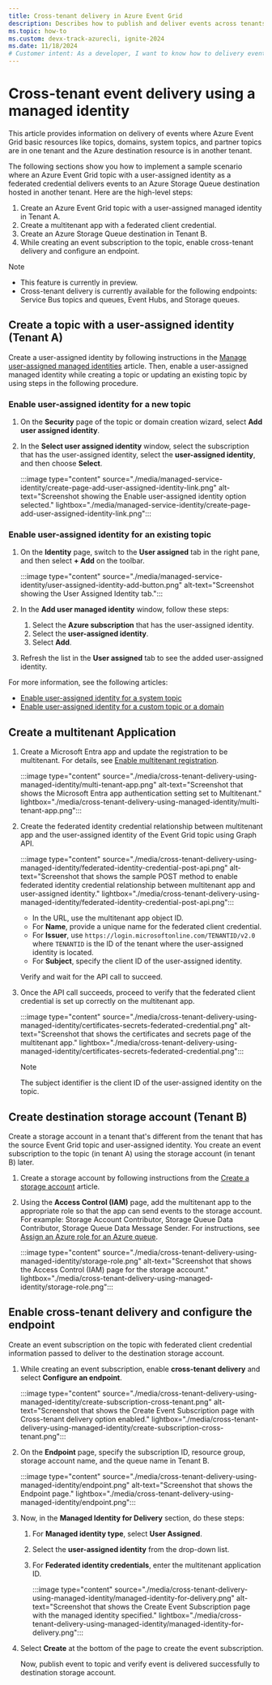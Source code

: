 ```yaml
---
title: Cross-tenant delivery in Azure Event Grid
description: Describes how to publish and deliver events across tenants using an Azure Event Grid topic with a user-assigned identity.
ms.topic: how-to
ms.custom: devx-track-azurecli, ignite-2024
ms.date: 11/18/2024
# Customer intent: As a developer, I want to know how to delivery events using managed identity to a destination in another tenant.
---
```


# Cross-tenant event delivery using a managed identity 
This article provides information on delivery of events where Azure Event Grid basic resources like topics, domains, system topics, and partner topics are in one tenant and the Azure destination resource is in another tenant. 

The following sections show you how to implement a sample scenario where an Azure Event Grid topic with a user-assigned identity as a federated credential delivers events to an Azure Storage Queue destination hosted in another tenant. Here are the high-level steps:

1. Create an Azure Event Grid topic with a user-assigned managed identity in Tenant A.
1. Create a multitenant app with a federated client credential.
1. Create an Azure Storage Queue destination in Tenant B. 
1. While creating an event subscription to the topic, enable cross-tenant delivery and configure an endpoint.

> [!NOTE]
> - This feature is currently in preview. 
> - Cross-tenant delivery is currently available for the following endpoints: Service Bus topics and queues, Event Hubs, and Storage queues. 

## Create a topic with a user-assigned identity (Tenant A) 
Create a user-assigned identity by following instructions in the [Manage user-assigned managed identities](/entra/identity/managed-identities-azure-resources/how-manage-user-assigned-managed-identities) article. Then, enable a user-assigned managed identity while creating a topic or updating an existing topic by using steps in the following procedure. 

### Enable user-assigned identity for a new topic
1. On the **Security** page of the topic or domain creation wizard, select **Add user assigned identity**. 
1. In the **Select user assigned identity** window, select the subscription that has the user-assigned identity, select the **user-assigned identity**, and then choose **Select**. 

    :::image type="content" source="./media/managed-service-identity/create-page-add-user-assigned-identity-link.png" alt-text="Screenshot showing the Enable user-assigned identity option selected." lightbox="./media/managed-service-identity/create-page-add-user-assigned-identity-link.png":::


### Enable user-assigned identity for an existing topic
1. On the **Identity** page, switch to the **User assigned** tab in the right pane, and then select **+ Add** on the toolbar.

    :::image type="content" source="./media/managed-service-identity/user-assigned-identity-add-button.png" alt-text="Screenshot showing the User Assigned Identity tab.":::     
1. In the **Add user managed identity** window, follow these steps:
    1. Select the **Azure subscription** that has the user-assigned identity. 
    1. Select the **user-assigned identity**. 
    1. Select **Add**. 
1. Refresh the list in the **User assigned** tab to see the added user-assigned identity.


For more information, see the following articles:
- [Enable user-assigned identity for a system topic](enable-identity-system-topics.md)
- [Enable user-assigned identity for a custom topic or a domain](enable-identity-custom-topics-domains.md)

## Create a multitenant Application 

1. Create a Microsoft Entra app and update the registration to be multitenant. For details, see [Enable multitenant registration](/entra/identity-platform/howto-convert-app-to-be-multi-tenant#update-registration-to-be-multitenant). 

    :::image type="content" source="./media/cross-tenant-delivery-using-managed-identity/multi-tenant-app.png" alt-text="Screenshot that shows the Microsoft Entra app authentication setting set to Multitenant." lightbox="./media/cross-tenant-delivery-using-managed-identity/multi-tenant-app.png":::
1. Create the federated identity credential relationship between multitenant app and the user-assigned identity of the Event Grid topic using Graph API. 

    :::image type="content" source="./media/cross-tenant-delivery-using-managed-identity/federated-identity-credential-post-api.png" alt-text="Screenshot that shows the sample POST method to enable federated identity credential relationship between multitenant app and user-assigned identity." lightbox="./media/cross-tenant-delivery-using-managed-identity/federated-identity-credential-post-api.png":::   

    - In the URL, use the multitenant app object ID. 
    - For **Name**, provide a unique name for the federated client credential.
    - For **Issuer**, use `https://login.microsoftonline.com/TENANTID/v2.0` where `TENANTID` is the ID of the tenant where the user-assigned identity is located. 
    - For **Subject**, specify the client ID of the user-assigned identity. 
   
    Verify and wait for the API call to succeed.     
1. Once the API call succeeds, proceed to verify that the federated client credential is set up correctly on the multitenant app. 

    :::image type="content" source="./media/cross-tenant-delivery-using-managed-identity/certificates-secrets-federated-credential.png" alt-text="Screenshot that shows the certificates and secrets page of the multitenant app." lightbox="./media/cross-tenant-delivery-using-managed-identity/certificates-secrets-federated-credential.png":::

    > [!NOTE]
    > The subject identifier is the client ID of the user-assigned identity on the topic. 

## Create destination storage account (Tenant B)
Create a storage account in a tenant that's different from the tenant that has the source Event Grid topic and user-assigned identity. You create an event subscription to the topic (in tenant A) using the storage account (in tenant B) later. 

1. Create a storage account by following instructions from the [Create a storage account](../storage/common/storage-account-create.md#create-a-storage-account) article. 
1. Using the **Access Control (IAM)** page, add the multitenant app to the appropriate role so that the app can send events to the storage account. For example: Storage Account Contributor, Storage Queue Data Contributor, Storage Queue Data Message Sender. For instructions, see [Assign an Azure role for an Azure queue](../storage/queues/assign-azure-role-data-access.md#assign-an-azure-role).

    :::image type="content" source="./media/cross-tenant-delivery-using-managed-identity/storage-role.png" alt-text="Screenshot that shows the Access Control (IAM) page for the storage account." lightbox="./media/cross-tenant-delivery-using-managed-identity/storage-role.png":::


## Enable cross-tenant delivery and configure the endpoint
Create an event subscription on the topic with federated client credential information passed to deliver to the destination storage account. 

1. While creating an event subscription, enable **cross-tenant delivery** and select **Configure an endpoint**. 

    :::image type="content" source="./media/cross-tenant-delivery-using-managed-identity/create-subscription-cross-tenant.png" alt-text="Screenshot that shows the Create Event Subscription page with Cross-tenant delivery option enabled." lightbox="./media/cross-tenant-delivery-using-managed-identity/create-subscription-cross-tenant.png":::
1. On the **Endpoint** page, specify the subscription ID, resource group, storage account name, and the queue name in Tenant B. 

    :::image type="content" source="./media/cross-tenant-delivery-using-managed-identity/endpoint.png" alt-text="Screenshot that shows the Endpoint page." lightbox="./media/cross-tenant-delivery-using-managed-identity/endpoint.png":::
1. Now, in the **Managed Identity for Delivery** section, do these steps:
    1. For **Managed identity type**, select **User Assigned**. 
    1. Select the **user-assigned identity** from the drop-down list. 
    1. For **Federated identity credentials**, enter the multitenant application ID. 

        :::image type="content" source="./media/cross-tenant-delivery-using-managed-identity/managed-identity-for-delivery.png" alt-text="Screenshot that shows the Create Event Subscription page with the managed identity specified." lightbox="./media/cross-tenant-delivery-using-managed-identity/managed-identity-for-delivery.png":::
1. Select **Create** at the bottom of the page to create the event subscription. 

    Now, publish event to topic and verify event is delivered successfully to destination storage account. 
